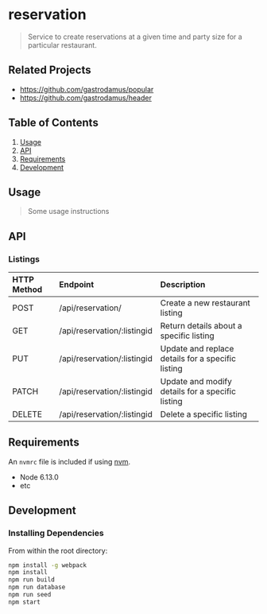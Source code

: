 # reservation

> Service to create reservations at a given time and party size for a particular restaurant.

## Related Projects

  - https://github.com/gastrodamus/popular
  - https://github.com/gastrodamus/header

## Table of Contents

1. [Usage](#Usage)
2. [API](#API)
3. [Requirements](#requirements)
4. [Development](#development)

## Usage

> Some usage instructions

## API

### Listings
| HTTP Method   | Endpoint                     | Description                                             |
|:--------------|:-----------------------------|:--------------------------------------------------------|
| POST          | /api/reservation/            | Create a new restaurant listing                         |
| GET           | /api/reservation/:listingid  | Return details about a specific listing                 |
| PUT           | /api/reservation/:listingid  | Update and replace details for a specific listing       |
| PATCH         | /api/reservation/:listingid  | Update and modify details for a specific listing        |
| DELETE        | /api/reservation/:listingid  | Delete a specific listing                               |

## Requirements

An `nvmrc` file is included if using [nvm](https://github.com/creationix/nvm).

- Node 6.13.0
- etc

## Development

### Installing Dependencies

From within the root directory:

```sh
npm install -g webpack
npm install
npm run build
npm run database
npm run seed
npm start
```

